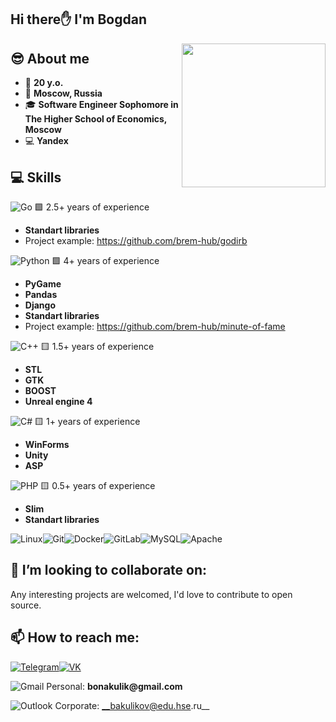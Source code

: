 <h2> Hi there✋ I'm Bogdan</h2>
<img align='right' src="https://media4.giphy.com/media/cpMdmnEsZ9uVUfhHSe/giphy.gif" width="230">

## 😎 About me
- 🔞 __20 y.o.__
- 📍 __Moscow, Russia__
- 🎓 __Software Engineer Sophomore in The Higher School of Economics, Moscow__
- 💻 __Yandex__

## 💻 Skills

<img alt="Go" src="https://img.shields.io/badge/go-%2300ADD8.svg?style=for-the-badge&logo=go&logoColor=white"/>  🟩 2.5+ years of experience
- __Standart libraries__
- Project example: https://github.com/brem-hub/godirb

<img alt="Python" src="https://img.shields.io/badge/-Python-ffd541?style=for-the-badge&logo=Python"/> 🟩 4+ years of experience
- __PyGame__
- __Pandas__
- __Django__
- __Standart libraries__
- Project example: https://github.com/brem-hub/minute-of-fame


<img alt="C++" src="https://img.shields.io/badge/c++-%2300599C.svg?style=for-the-badge&logo=c%2B%2B&logoColor=white"/>  🟨 1.5+ years of experience
- __STL__
- __GTK__
- __BOOST__
- __Unreal engine 4__

<img alt="C#" src="https://img.shields.io/badge/c%23-%23239120.svg?style=for-the-badge&logo=c-sharp&logoColor=white"/>      🟨  1+ years of experience
- __WinForms__
- __Unity__
- __ASP__

<img alt="PHP" src="https://img.shields.io/badge/php-%23777BB4.svg?style=for-the-badge&logo=php&logoColor=white"/>  🟨 0.5+ years of experience
- __Slim__
- __Standart libraries__

<img alt="Linux" src="https://img.shields.io/badge/Linux-FCC624?style=for-the-badge&logo=linux&logoColor=black"><img alt="Git" src="https://img.shields.io/badge/git-%23F05033.svg?style=for-the-badge&logo=git&logoColor=white"/><img alt="Docker" src="https://img.shields.io/badge/docker-%230db7ed.svg?style=for-the-badge&logo=docker&logoColor=white"/><img alt="GitLab" src="https://img.shields.io/badge/gitlab-%23181717.svg?style=for-the-badge&logo=gitlab&logoColor=white"/><img alt="MySQL" src="https://img.shields.io/badge/mysql-%2300f.svg?style=for-the-badge&logo=mysql&logoColor=white"/><img alt="Apache" src="https://img.shields.io/badge/apache-%23D42029.svg?style=for-the-badge&logo=apache&logoColor=white"/>

## 👯 I’m looking to collaborate on:
Any interesting projects are welcomed, I'd love to contribute to open source.

## 📫 How to reach me:
[![Telegram](https://img.shields.io/badge/telegram-1DA1F2?logo=telegram&style=for-the-badge&logoColor=fff)](https://t.me/Bremlo)[![VK](https://img.shields.io/badge/VK-4b74a2?logo=vk&style=for-the-badge&logoColor=fff)](https://vk.com/bremthe)

<img alt="Gmail" src="https://img.shields.io/badge/Gmail-D14836?style=for-the-badge&logo=gmail&logoColor=white"/> Personal: __bonakulik@gmail.com__

<img alt="Outlook" src="https://img.shields.io/badge/Microsoft_Outlook-0078D4?style=for-the-badge&logo=microsoft-outlook&logoColor=white" /> Corporate: __bakulikov@edu.hse.ru__
